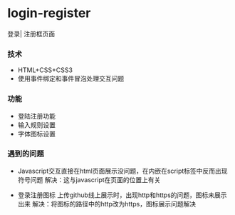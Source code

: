 # login-register
登录| 注册框页面

### 技术   
* HTML+CSS+CSS3
* 使用事件绑定和事件冒泡处理交互问题
### 功能
* 登陆注册功能
* 输入规则设置
* 字体图标设置

### 遇到的问题
* Javascript交互直接在html页面展示没问题，在内嵌在script标签中反而出现符号问题
解决：这与javascript在页面的位置上有关

* 登录注册图标 上传github线上展示时，出现http和https的问题，图标未展示出来
解决：将图标的路径中的http改为https，图标展示问题解决
